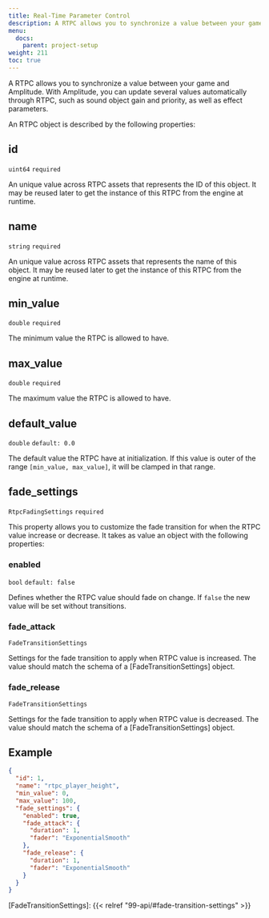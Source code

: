 ```yaml
---
title: Real-Time Parameter Control
description: A RTPC allows you to synchronize a value between your game and Amplitude. This page will explain you how to setup RTPC assets.
menu:
  docs:
    parent: project-setup
weight: 211
toc: true
---
```


A RTPC allows you to synchronize a value between your game and Amplitude. With Amplitude, you can update several values automatically through RTPC, such as sound object gain and priority, as well as effect parameters.

An RTPC object is described by the following properties:

## id

`uint64` `required`

An unique value across RTPC assets that represents the ID of this object. It may be reused later to get the instance of this RTPC from the engine at runtime.

## name

`string` `required`

An unique value across RTPC assets that represents the name of this object. It may be reused later to get the instance of this RTPC from the engine at runtime.

## min_value

`double` `required`

The minimum value the RTPC is allowed to have.

## max_value

`double` `required`

The maximum value the RTPC is allowed to have.

## default_value

`double` `default: 0.0`

The default value the RTPC have at initialization. If this value is outer of the range `[min_value, max_value]`, it will be clamped in that range.

## fade_settings

`RtpcFadingSettings` `required`

This property allows you to customize the fade transition for when the RTPC value increase or decrease. It takes as value an object with the following properties:

### enabled

`bool` `default: false`

Defines whether the RTPC value should fade on change. If `false` the new value will be set without transitions.

### fade_attack

`FadeTransitionSettings`

Settings for the fade transition to apply when RTPC value is increased. The value should match the schema of a [FadeTransitionSettings] object.

### fade_release

`FadeTransitionSettings`

Settings for the fade transition to apply when RTPC value is decreased. The value should match the schema of a [FadeTransitionSettings] object.

## Example

```json
{
  "id": 1,
  "name": "rtpc_player_height",
  "min_value": 0,
  "max_value": 100,
  "fade_settings": {
    "enabled": true,
    "fade_attack": {
      "duration": 1,
      "fader": "ExponentialSmooth"
    },
    "fade_release": {
      "duration": 1,
      "fader": "ExponentialSmooth"
    }
  }
}
```

[FadeTransitionSettings]: {{< relref "99-api/#fade-transition-settings" >}}
